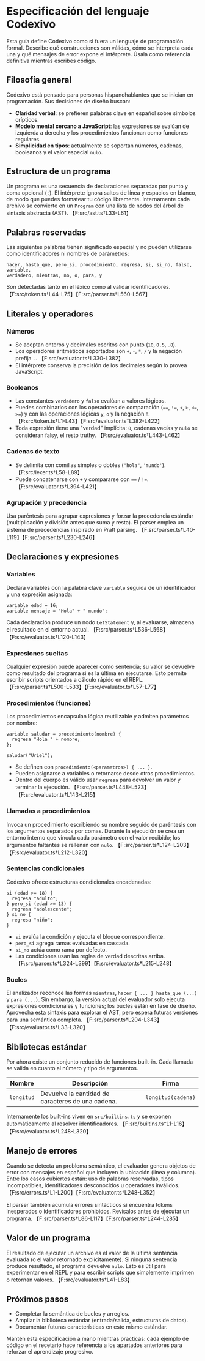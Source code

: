 # Especificación del lenguaje Codexivo

Esta guía define Codexivo como si fuera un lenguaje de programación formal. Describe qué construcciones son válidas, cómo se
interpreta cada una y qué mensajes de error expone el intérprete. Úsala como referencia definitiva mientras escribes código.

## Filosofía general

Codexivo está pensado para personas hispanohablantes que se inician en programación. Sus decisiones de diseño buscan:

- **Claridad verbal**: se prefieren palabras clave en español sobre símbolos crípticos.
- **Modelo mental cercano a JavaScript**: las expresiones se evalúan de izquierda a derecha y los procedimientos funcionan como
  funciones regulares.
- **Simplicidad en tipos**: actualmente se soportan números, cadenas, booleanos y el valor especial `nulo`.

## Estructura de un programa

Un programa es una secuencia de declaraciones separadas por punto y coma opcional (`;`). El intérprete ignora saltos de línea y
espacios en blanco, de modo que puedes formatear tu código libremente. Internamente cada archivo se convierte en un `Program`
con una lista de nodos del árbol de sintaxis abstracta (AST). 【F:src/ast.ts†L33-L61】

## Palabras reservadas

Las siguientes palabras tienen significado especial y no pueden utilizarse como identificadores ni nombres de parámetros:

```
hacer, hasta_que, pero_si, procedimiento, regresa, si, si_no, falso, variable,
verdadero, mientras, no, o, para, y
```

Son detectadas tanto en el léxico como al validar identificadores. 【F:src/token.ts†L44-L75】【F:src/parser.ts†L560-L567】

## Literales y operadores

### Números

- Se aceptan enteros y decimales escritos con punto (`10`, `0.5`, `.8`).
- Los operadores aritméticos soportados son `+`, `-`, `*`, `/` y la negación prefija `-`. 【F:src/evaluator.ts†L330-L382】
- El intérprete conserva la precisión de los decimales según lo provea JavaScript.

### Booleanos

- Las constantes `verdadero` y `falso` evalúan a valores lógicos.
- Puedes combinarlos con los operadores de comparación (`==`, `!=`, `<`, `>`, `<=`, `>=`) y con las operaciones lógicas `y`,
  `o` y la negación `!`. 【F:src/token.ts†L1-L43】【F:src/evaluator.ts†L382-L422】
- Toda expresión tiene una "verdad" implícita: `0`, cadenas vacías y `nulo` se consideran falsy, el resto truthy. 【F:src/evaluator.ts†L443-L462】

### Cadenas de texto

- Se delimita con comillas simples o dobles (`"hola"`, `'mundo'`). 【F:src/lexer.ts†L58-L89】
- Puede concatenarse con `+` y compararse con `==` / `!=`. 【F:src/evaluator.ts†L394-L421】

### Agrupación y precedencia

Usa paréntesis para agrupar expresiones y forzar la precedencia estándar (multiplicación y división antes que suma y resta). El
parser emplea un sistema de precedencias inspirado en Pratt parsing. 【F:src/parser.ts†L40-L119】【F:src/parser.ts†L230-L246】

## Declaraciones y expresiones

### Variables

Declara variables con la palabra clave `variable` seguida de un identificador y una expresión asignada:

```codexivo
variable edad = 16;
variable mensaje = "Hola" + " mundo";
```

Cada declaración produce un nodo `LetStatement` y, al evaluarse, almacena el resultado en el entorno actual. 【F:src/parser.ts†L536-L568】【F:src/evaluator.ts†L120-L143】

### Expresiones sueltas

Cualquier expresión puede aparecer como sentencia; su valor se devuelve como resultado del programa si es la última en ejecutarse.
Esto permite escribir scripts orientados a cálculo rápido en el REPL. 【F:src/parser.ts†L500-L533】【F:src/evaluator.ts†L57-L77】

### Procedimientos (funciones)

Los procedimientos encapsulan lógica reutilizable y admiten parámetros por nombre:

```codexivo
variable saludar = procedimiento(nombre) {
  regresa "Hola " + nombre;
};

saludar("Uriel");
```

- Se definen con `procedimiento(<parametros>) { ... }`.
- Pueden asignarse a variables o retornarse desde otros procedimientos.
- Dentro del cuerpo es válido usar `regresa` para devolver un valor y terminar la ejecución. 【F:src/parser.ts†L448-L523】【F:src/evaluator.ts†L143-L215】

### Llamadas a procedimientos

Invoca un procedimiento escribiendo su nombre seguido de paréntesis con los argumentos separados por comas. Durante la ejecución
se crea un entorno interno que vincula cada parámetro con el valor recibido; los argumentos faltantes se rellenan con `nulo`.
【F:src/parser.ts†L124-L203】【F:src/evaluator.ts†L212-L320】

### Sentencias condicionales

Codexivo ofrece estructuras condicionales encadenadas:

```codexivo
si (edad >= 18) {
  regresa "adulto";
} pero_si (edad >= 13) {
  regresa "adolescente";
} si_no {
  regresa "niño";
}
```

- `si` evalúa la condición y ejecuta el bloque correspondiente.
- `pero_si` agrega ramas evaluadas en cascada.
- `si_no` actúa como rama por defecto.
- Las condiciones usan las reglas de verdad descritas arriba. 【F:src/parser.ts†L324-L399】【F:src/evaluator.ts†L215-L248】

### Bucles

El analizador reconoce las formas `mientras`, `hacer { ... } hasta_que (...)` y `para (...)`. Sin embargo, la versión actual del
evaluador solo ejecuta expresiones condicionales y funciones; los bucles están en fase de diseño. Aprovecha esta sintaxis para
explorar el AST, pero espera futuras versiones para una semántica completa. 【F:src/parser.ts†L204-L343】【F:src/evaluator.ts†L33-L320】

## Bibliotecas estándar

Por ahora existe un conjunto reducido de funciones built-in. Cada llamada se valida en cuanto al número y tipo de argumentos.

| Nombre     | Descripción                                   | Firma                  |
|------------|-----------------------------------------------|------------------------|
| `longitud` | Devuelve la cantidad de caracteres de una cadena. | `longitud(cadena)` |

Internamente los built-ins viven en `src/builtins.ts` y se exponen automáticamente al resolver identificadores. 【F:src/builtins.ts†L1-L16】【F:src/evaluator.ts†L248-L320】

## Manejo de errores

Cuando se detecta un problema semántico, el evaluador genera objetos de error con mensajes en español que incluyen la ubicación
(linea y columna). Entre los casos cubiertos están: uso de palabras reservadas, tipos incompatibles, identificadores desconocidos
u operadores inválidos. 【F:src/errors.ts†L1-L200】【F:src/evaluator.ts†L248-L352】

El parser también acumula errores sintácticos si encuentra tokens inesperados o identificadores prohibidos. Revísalos antes de
ejecutar un programa. 【F:src/parser.ts†L86-L117】【F:src/parser.ts†L244-L285】

## Valor de un programa

El resultado de ejecutar un archivo es el valor de la última sentencia evaluada (o el valor retornado explícitamente). Si ninguna
sentencia produce resultado, el programa devuelve `nulo`. Esto es útil para experimentar en el REPL y para escribir scripts que
simplemente imprimen o retornan valores. 【F:src/evaluator.ts†L41-L83】

## Próximos pasos

- Completar la semántica de bucles y arreglos.
- Ampliar la biblioteca estándar (entrada/salida, estructuras de datos).
- Documentar futuras características en este mismo estándar.

Mantén esta especificación a mano mientras practicas: cada ejemplo de código en el recetario hace referencia a los apartados
anteriores para reforzar el aprendizaje progresivo.
